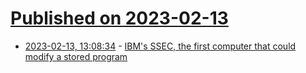 # [Published on 2023-02-13](index.md)

* [2023-02-13, 13:08:34](https://news.ycombinator.com/item?id=34772954) - [IBM&#x27;s SSEC, the first computer that could modify a stored program](https://www.historyofinformation.com/detail.php?id=665)
